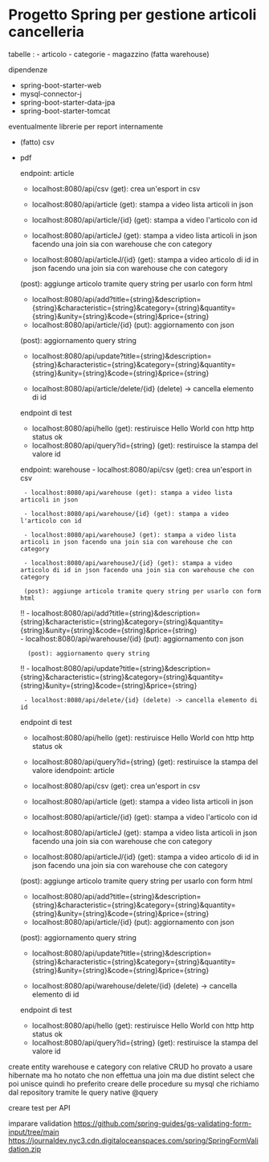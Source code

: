 # Progetto Spring per gestione articoli cancelleria 

tabelle :
			- articolo
			- categorie
			- magazzino (fatta warehouse)
   
dipendenze 
		
- spring-boot-starter-web
- mysql-connector-j
- spring-boot-starter-data-jpa
- spring-boot-starter-tomcat

eventualmente librerie per report internamente 
- (fatto) csv  
- pdf


   endpoint: article
   - localhost:8080/api/csv (get): crea un'esport in csv
   
   - localhost:8080/api/article (get): stampa a video lista articoli in json 
   
   - localhost:8080/api/article/{id} (get): stampa a video l'articolo con id 

   - localhost:8080/api/articleJ (get): stampa a video lista articoli in json facendo una join sia con warehouse che con category
   
   - localhost:8080/api/articleJ/{id} (get): stampa a video articolo di id in json facendo una join sia con warehouse che con category 
   
   (post): aggiunge articolo tramite query string per usarlo con form html
   - localhost:8080/api/add?title={string}&description={string}&characteristic={string}&category={string}&quantity={string}&unity={string}&code={string}&price={string}  
   - localhost:8080/api/article/{id} (put): aggiornamento con json
	
	(post): aggiornamento query string    
   - localhost:8080/api/update?title={string}&description={string}&characteristic={string}&category={string}&quantity={string}&unity={string}&code={string}&price={string} 
   
   - localhost:8080/api/article/delete/{id} (delete) -> cancella elemento di id

   endpoint di test 
   - localhost:8080/api/hello (get): restiruisce Hello World con http http status ok
   - localhost:8080/api/query?id={string} (get): restiruisce la stampa del valore id

	endpoint: warehouse
	   - localhost:8080/api/csv (get): crea un'esport in csv
	   
	   - localhost:8080/api/warehouse (get): stampa a video lista articoli in json 
	   
	   - localhost:8080/api/warehouse/{id} (get): stampa a video l'articolo con id 
	
	   - localhost:8080/api/warehouseJ (get): stampa a video lista articoli in json facendo una join sia con warehouse che con category
	   
	   - localhost:8080/api/warehouseJ/{id} (get): stampa a video articolo di id in json facendo una join sia con warehouse che con category 
	   
	   (post): aggiunge articolo tramite query string per usarlo con form html
	!!   - localhost:8080/api/add?title={string}&description={string}&characteristic={string}&category={string}&quantity={string}&unity={string}&code={string}&price={string}  
	   - localhost:8080/api/warehouse/{id} (put): aggiornamento con json
		
		(post): aggiornamento query string    
	!!   - localhost:8080/api/update?title={string}&description={string}&characteristic={string}&category={string}&quantity={string}&unity={string}&code={string}&price={string} 
	   
	   - localhost:8080/api/delete/{id} (delete) -> cancella elemento di id

   endpoint di test 
   - localhost:8080/api/hello (get): restiruisce Hello World con http http status ok
   - localhost:8080/api/query?id={string} (get): restiruisce la stampa del valore idendpoint: article
   - localhost:8080/api/csv (get): crea un'esport in csv
   
   - localhost:8080/api/article (get): stampa a video lista articoli in json 
   
   - localhost:8080/api/article/{id} (get): stampa a video l'articolo con id 

   - localhost:8080/api/articleJ (get): stampa a video lista articoli in json facendo una join sia con warehouse che con category
   
   - localhost:8080/api/articleJ/{id} (get): stampa a video articolo di id in json facendo una join sia con warehouse che con category 
   
   (post): aggiunge articolo tramite query string per usarlo con form html
   - localhost:8080/api/add?title={string}&description={string}&characteristic={string}&category={string}&quantity={string}&unity={string}&code={string}&price={string}  
   - localhost:8080/api/article/{id} (put): aggiornamento con json
	
	(post): aggiornamento query string    
   - localhost:8080/api/update?title={string}&description={string}&characteristic={string}&category={string}&quantity={string}&unity={string}&code={string}&price={string} 
   
   - localhost:8080/api/warehouse/delete/{id} (delete) -> cancella elemento di id

   endpoint di test 
   - localhost:8080/api/hello (get): restiruisce Hello World con http http status ok
   - localhost:8080/api/query?id={string} (get): restiruisce la stampa del valore id

 create entity warehouse e category con relative CRUD 
 ho provato a usare hibernate ma ho notato che non effettua una join ma due distint select che poi unisce quindi ho preferito creare delle procedure su mysql che richiamo dal repository tramite le query native @query

creare test per API

imparare validation
https://github.com/spring-guides/gs-validating-form-input/tree/main
https://journaldev.nyc3.cdn.digitaloceanspaces.com/spring/SpringFormValidation.zip

